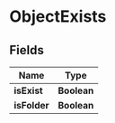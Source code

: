 # ObjectExists

## Fields
| Name         | Type        |
|--------------|-------------|
| **isExist**  | **Boolean** |
| **isFolder** | **Boolean** |



